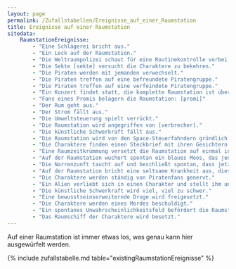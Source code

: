 ```yaml
---
layout: page
permalink: /Zufallstabellen/Ereignisse_auf_einer_Raumstation
title: Ereignisse auf einer Raumstation
sitedata:
    RaumstationEreignisse:
        - "Eine Schlägerei bricht aus."
        - "Ein Leck auf der Raumstation."
        - "Die Weltraumpolizei schaut für eine Routinekontrolle vorbei."
        - "Die Sekte [sekte] versucht die Charaktere zu bekehren."
        - "Die Piraten werden mit jemanden verwechselt."
        - "Die Piraten treffen auf eine befreundete Piratengruppe."
        - "Die Piraten treffen auf eine verfeindete Piratengruppe."
        - "Ein Konzert findet statt, die komplette Raumstation ist überfüllt."
        - "Fans eines Promis belagern die Raumstation: [promi]"
        - "Der Rum geht aus."
        - "Der Strom fällt aus."
        - "Die Umweltsteuerung spielt verrückt."
        - "Die Raumstation wird angegriffen von [verbrecher]."
        - "Die künstliche Schwerkraft fällt aus."
        - "Die Raumstation wird von den Space-Steuerfahndern gründlich durchsucht, sehr gründlich."
        - "Die Charaktere finden einen Steckbrief mit ihren Gesichtern."
        - "Eine Raumzeitkrümmung versetzt die Raumstation auf einmal in den Wilden Westen, wo sie von Viehräubern angegriffen wird."
        - "Auf der Raumstation wuchert spontan ein blaues Moos, das jeden, der es berührt, scharf macht."
        - "Die Narrenzunft taucht auf und beschließt spontan, dass jetzt Faschingsbeginn sei."
        - "Auf der Raumstation bricht eine seltsame Krankheit aus, diese wird zur Quarantänezone erklärt."
        - "Die Charaktere werden ständig von Piratenfans genervt."
        - "Ein Alien verliebt sich in einen Charakter und stellt ihm unaufhörlich nach."
        - "Die künstliche Schwerkraft wird viel, viel zu schwer."
        - "Eine bewusstseinserweiternde Droge wird freigesetzt."
        - "Die Charaktere werden eines Mordes beschuldigt."
        - "Ein spontanes Unwahrscheinlichkeitsfeld befördert die Raumstation in einen zufälligen Sektor."
        - "Das Raumschiff der Charaktere wird besetzt."
---
```


Auf einer Raumstation ist immer etwas los, was genau kann hier ausgewürfelt werden.

{% include zufallstabelle.md table="existingRaumstationEreignisse" %}
